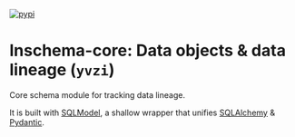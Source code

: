 [![pypi](https://img.shields.io/pypi/v/lnschema_core?color=%2334D058&label=pypi%20package)](https://pypi.org/project/lnschema_core)

# lnschema-core: Data objects & data lineage (`yvzi`)

Core schema module for tracking data lineage.

It is built with [SQLModel](https://sqlmodel.tiangolo.com/), a shallow wrapper that unifies [SQLAlchemy](https://www.sqlalchemy.org/) & [Pydantic](https://pydantic-docs.helpmanual.io/).
